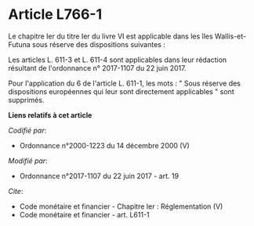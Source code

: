 # Article L766-1

Le chapitre Ier du titre Ier du livre VI est applicable dans les îles Wallis-et-Futuna sous réserve des dispositions
suivantes : 

Les articles L. 611-3 et L. 611-4 sont applicables dans leur rédaction résultant de l'ordonnance n° 2017-1107 du 22 juin
2017. 

Pour l'application du 6 de l'article L. 611-1, les mots : " Sous réserve des dispositions européennes qui leur sont
directement applicables " sont supprimés.

**Liens relatifs à cet article**

_Codifié par_:

  - Ordonnance n°2000-1223 du 14 décembre 2000 (V)

_Modifié par_:

  - Ordonnance n°2017-1107 du 22 juin 2017 - art. 19

_Cite_:

  - Code monétaire et financier -  Chapitre Ier : Réglementation (V)
  - Code monétaire et financier - art. L611-1
